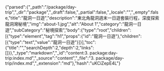 {"parsed":{"_path":"/package/day-trip","_dir":"package","_draft":false,"_partial":false,"_locale":"","_empty":false,"title":"龍洞一日遊","description":"東北角龍洞週末一日遊套裝行程，深度探索龍洞灣秘境","img":"about-1.jpg","alt":"About 1","category":"龍洞一日遊","subCategory":"秘境探索","body":{"type":"root","children":[{"type":"element","tag":"h1","props":{"id":"龍洞一日遊"},"children":[{"type":"text","value":"龍洞一日遊"}]}],"toc":{"title":"","searchDepth":2,"depth":2,"links":[]}},"_type":"markdown","_id":"content:3. package:day-trip:index.md","_source":"content","_file":"3. package/day-trip/index.md","_extension":"md"},"hash":"uKCiZepE4L"}